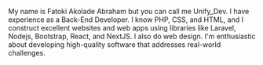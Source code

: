 My name is Fatoki Akolade Abraham but you can call me Unify_Dev. I have experience as a Back-End Developer. I know PHP, CSS, and HTML, and I construct excellent websites and web apps using libraries like Laravel, Nodejs, Bootstrap, React, and NextJS. I also do web design. I'm enthusiastic about developing high-quality software that addresses real-world challenges.
<!---
Unify-Developer/Unify-Developer is a ✨ special ✨ repository because its `README.md` (this file) appears on your GitHub profile.
You can click the Preview link to take a look at your changes
--->
